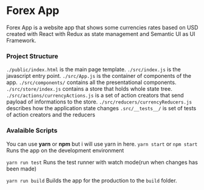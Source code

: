 # Forex App

Forex App is a website app that shows some currencies rates based on USD created with React with Redux as state management and Semantic UI as UI Framework.

### Project Structure
`./public/index.html` is the main page template.
`./src/index.js` is the javascript entry point.
`./src/App.js` is the container of components of the app.
`./src/components/` contains all the presentational components.
`./src/store/index.js` contains a store that holds whole state tree.
`./src/actions/currencyActions.js` is a set of action creators that send payload of informations to the store.
`./src/reducers/currencyReducers.js` describes how the application state changes
`.src/__tests__/` is set of tests of action creators and the reducers

### Avalaible Scripts
You can use **yarn** or **npm** but i will use yarn in here.
`yarn start` or `npm start`
Runs the app on the development environment

`yarn run test`
Runs the test runner with watch mode(run when changes has been made)

`yarn run build`
Builds the app for the production to the `build` folder.